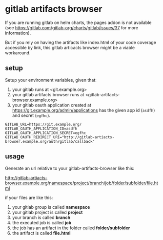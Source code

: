 # gitlab artifacts browser

If you are running gitlab on helm charts, the pages addon is not available (see <https://gitlab.com/gitlab-org/charts/gitlab/issues/37> for more information).

But if you rely on having the artifacts like index.html of your code coverage accessible by link, this gitlab articacts browser might be a viable workaround.

## setup

Setup your environment variables, given that:

1. your gitlab runs at <git.example.org>
2. your gitlab artifacts browser runs at <gitlab-artifacts-browser.example.org>
3. your gitlab oauth application created at <https://git.example.org/admin/applications> has the given app id (`asdfh`) and secret (`egfhc`).

```
GITLAB_URL=https://git.example.org/
GITLAB_OAUTH_APPLICATION_ID=asdfh
GITLAB_OAUTH_APPLICATION_SECRET=egfhc
GITLAB_OAUTH_REDIRECT_URI="http://gitlab-artiacts-browser.example.org/auth/gitlab/callback"
```

## usage

Generate an url relative to your gitlab-artifacts-browser like this:

<http://gitlab-artiacts-browser.example.org/namespace/project/branch/job/folder/subfolder/file.html>

if your files are like this:

1. your gitlab group is called **namespace**
2. your gitlab project is called **project**
3. your branch is called **branch**
4. the executed job is called **job**
5. the job has an artifact in the folder called **folder/subfolder**
6. the artifact is called **file.html**
